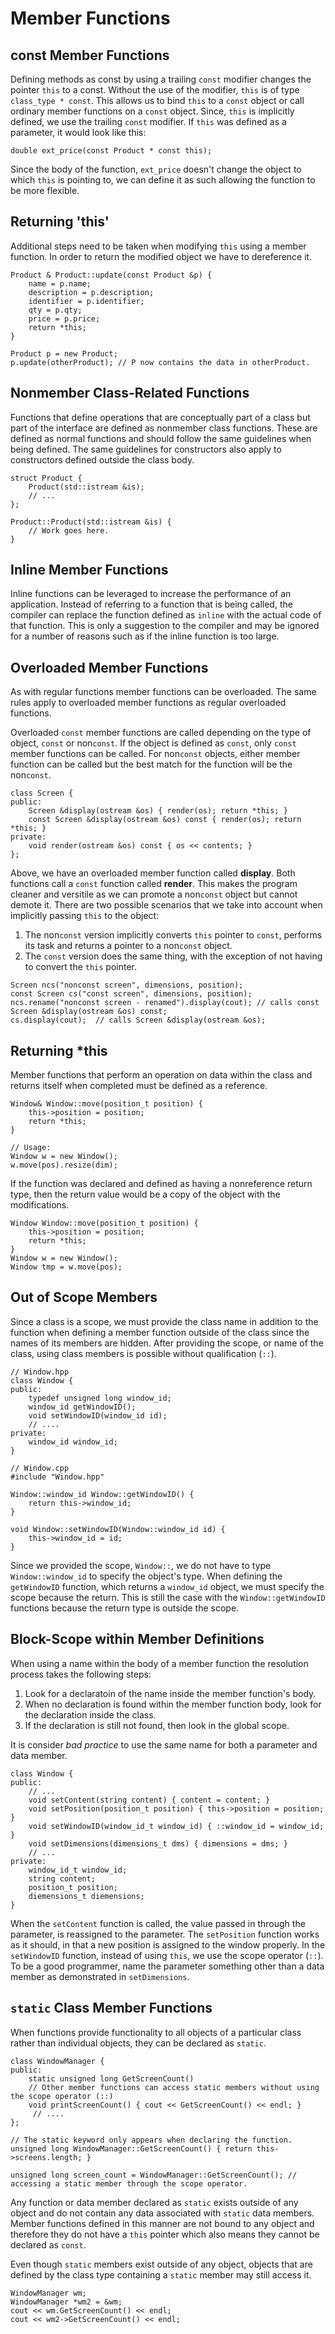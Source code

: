 # Member Functions
## const Member Functions
Defining methods as const by using a trailing `const` modifier changes the pointer `this` to a const. Without the use 
of the modifier, `this` is of type `class_type * const`. This allows us to bind `this` to a `const` object or call 
ordinary member functions on a `const` object. Since, `this` is implicitly defined, we use the trailing `const` 
modifier. If `this` was defined as a parameter, it would look like this:

```
double ext_price(const Product * const this);
```

Since the body of the function, `ext_price` doesn't change the object to which `this` is pointing to, we can define it
as such allowing the function to be more flexible. 

## Returning 'this'
Additional steps need to be taken when modifying `this` using a member function. In order to return the modified object
we have to dereference it.

```
Product & Product::update(const Product &p) {
    name = p.name;
    description = p.description;
    identifier = p.identifier;
    qty = p.qty;
    price = p.price;
    return *this;
}

Product p = new Product;
p.update(otherProduct); // P now contains the data in otherProduct.
```

## Nonmember Class-Related Functions
Functions that define operations that are conceptually part of a class but part of the interface are defined as
nonmember class functions. These are defined as normal functions and should follow the same guidelines when being 
defined. The same guidelines for constructors also apply to constructors defined outside the class body.

```
struct Product {
    Product(std::istream &is);
    // ...
};

Product::Product(std::istream &is) {
    // Work goes here.
}
```

## Inline Member Functions
Inline functions can be leveraged to increase the performance of an application. Instead of referring to a function 
that is being called, the compiler can replace the function defined as `inline` with the actual code of that function.
This is only a suggestion to the compiler and may be ignored for a number of reasons such as if the inline function 
is too large.

## Overloaded Member Functions
As with regular functions member functions can be overloaded. The same rules apply to overloaded member functions as 
regular overloaded functions.

Overloaded `const` member functions are called depending on the type of object, `const` or non`const`. If the 
object is defined as `const`, only `const` member functions can be called. For non`const` objects, either member 
function can be called but the best match for the function will be the non`const`. 

```
class Screen {
public:
    Screen &display(ostream &os) { render(os); return *this; }
    const Screen &display(ostream &os) const { render(os); return *this; }
private:
    void render(ostream &os) const { os << contents; }
};
```  

Above, we have an overloaded member function called **display**. Both functions call a `const` function called 
**render**. This makes the program cleaner and versitile as we can promote a non`const` object but cannot demote it.
There are two possible scenarios that we take into account when implicitly passing `this` to the object:
1. The non`const` version implicitly converts `this` pointer to `const`, performs its task and returns a pointer to a
non`const` object.
2. The `const` version does the same thing, with the exception of not having to convert the `this` pointer. 

```
Screen ncs("nonconst screen", dimensions, position);
const Screen cs("const screen", dimensions, position);
ncs.rename("nonconst screen - renamed").display(cout); // calls const Screen &display(ostream &os) const;
cs.display(cout);  // calls Screen &display(ostream &os);
```

## Returning *this
Member functions that perform an operation on data within the class and returns itself when completed must 
be defined as a reference. 

```
Window& Window::move(position_t position) {
    this->position = position;
    return *this;
}

// Usage:
Window w = new Window();
w.move(pos).resize(dim); 
```

If the function was declared and defined as having a nonreference return type, then the return value would be a copy 
of the object with the modifications.

```
Window Window::move(position_t position) {
    this->position = position;
    return *this;
}
Window w = new Window();
Window tmp = w.move(pos);
```

## Out of Scope Members
Since a class is a scope, we must provide the class name in addition to the function when defining a member function 
outside of the class since the names of its members are hidden. After providing the scope, or name of the class, using 
class members is possible without qualification (`::`).

```
// Window.hpp
class Window {
public:
    typedef unsigned long window_id;
    window_id getWindowID();
    void setWindowID(window_id id);
    // ....
private:
    window_id window_id;
}

// Window.cpp
#include "Window.hpp"

Window::window_id Window::getWindowID() {
    return this->window_id;
}

void Window::setWindowID(Window::window_id id) {
    this->window_id = id;
}
```

Since we provided the scope, `Window::`, we do not have to type `Window::window_id` to specify the object's type. 
When defining the `getWindowID` function, which returns a `window_id` object, we must specify the scope because the 
return. This is still the case with the `Window::getWindowID` functions because the return type is outside the scope.

## Block-Scope within Member Definitions
When using a name within the body of a member function the resolution process takes the following steps:
1. Look for a declaratoin of the name inside the member function's body.
2. When no declaration is found within the member function body, look for the declaration inside the class.
3. If the declaration is still not found, then look in the global scope.

It is consider *bad practice* to use the same name for both a parameter and data member.
```
class Window {
public:
    // ...
    void setContent(string content) { content = content; }
    void setPosition(position_t position) { this->position = position; }
    void setWindowID(window_id_t window_id) { ::window_id = window_id; }
    void setDimensions(dimensions_t dms) { dimensions = dms; }
    // ...
private:
    window_id_t window_id;
    string content;
    position_t position;
    diemensions_t diemensions;
}
```

When the `setContent` function is called, the value passed in through the parameter, is reassigned to the parameter. 
The `setPosition` function works as it should, in that a new position is assigned to the window properly. In the 
`setWindowID` function, instead of using `this`, we use the scope operator (`::`). To be a good programmer, name the 
parameter something other than a data member as demonstrated in `setDimensions`. 

## `static` Class Member Functions
When functions provide functionality to all objects of a particular class rather than individual objects, they can be 
declared as `static`.

```
class WindowManager {
public:
    static unsigned long GetScreenCount() 
    // Other member functions can access static members without using the scope operator (::)
    void printScreenCount() { cout << GetScreenCount() << endl; }
     // ....
};

// The static keyword only appears when declaring the function.
unsigned long WindowManager::GetScreenCount() { return this->screens.length; }

unsigned long screen_count = WindowManager::GetScreenCount(); // accessing a static member through the scope operator.
```

Any function or data member declared as `static` exists outside of any object and do not contain any data associated with 
`static` data members. Member functions defined in this manner are not bound to any object and therefore they do not have 
a `this` pointer which also means they cannot be declared as `const`.

Even though `static` members exist outside of any object, objects that are defined by the class type containing a `static` 
member may still access it.

```
WindowManager wm;
WindowManager *wm2 = &wm;
cout << wm.GetScreenCount() << endl;
cout << wm2->GetScreenCount() << endl;
```